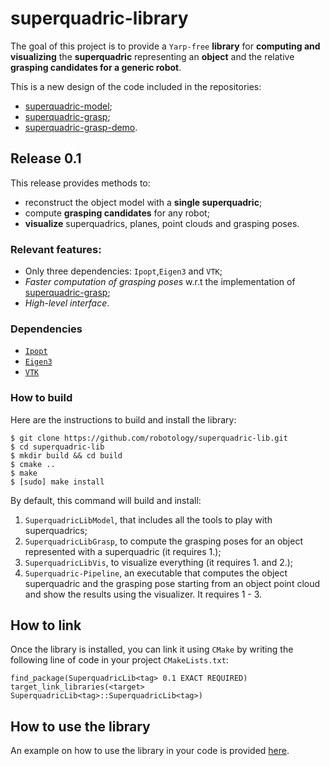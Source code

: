 # superquadric-library
The goal of this project is to provide  a `Yarp-free` **library** for **computing and visualizing** the **superquadric** representing an **object** and the relative **grasping candidates for a generic robot**.

This is a new design of the code included in the repositories:
- [superquadric-model](https://github.com/robotology/superquadric-model);
- [superquadric-grasp](https://github.com/robotology/superquadric-grasp);
- [superquadric-grasp-demo](https://github.com/robotology/superquadric-grasp-demo).
## Release 0.1
This release provides methods to:
- reconstruct the object model with a **single superquadric**;
- compute  **grasping candidates** for any robot;
- **visualize** superquadrics, planes, point clouds and grasping poses.

### Relevant features:
- Only three dependencies: `Ipopt`,`Eigen3` and `VTK`;
- _Faster computation of grasping poses_ w.r.t the implementation of [superquadric-grasp](https://github.com/robotology/superquadric-grasp);
- _High-level interface_. 

### Dependencies
 - [`Ipopt`](https://projects.coin-or.org/Ipopt)
 - [`Eigen3`](https://bitbucket.org/eigen/eigen/)
 - [`VTK`](https://vtk.org/)

 
 ### How to build
 Here are the instructions to build and  install the library:
 
 ```
 $ git clone https://github.com/robotology/superquadric-lib.git
 $ cd superquadric-lib
 $ mkdir build && cd build
 $ cmake ..
 $ make
 $ [sudo] make install
 
 ```
 By default, this command will build and install:
 1. `SuperquadricLibModel`, that includes all the tools to play with superquadrics;
 2. `SuperquadricLibGrasp`, to compute the grasping poses for an object represented with a superquadric (it requires 1.);
 3. `SuperquadricLibVis`, to visualize everything (it requires 1. and 2.);
 4. `Superquadric-Pipeline`, an executable that computes the object superquadric and the grasping pose starting from an object point cloud and show the results using the visualizer. It requires 1 - 3.
 
 ## How to link
 Once the library is installed, you can link it using `CMake` by writing the following line of code in your project `CMakeLists.txt`:
 
 ```
find_package(SuperquadricLib<tag> 0.1 EXACT REQUIRED)
target_link_libraries(<target> SuperquadricLib<tag>::SuperquadricLib<tag>)
 ```
 
 ## How to use the library
 
 An example on how to use the library in your code is provided [here](https://github.com/robotology/superquadric-lib/tree/master/src/SuperquadricPipeline).
